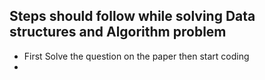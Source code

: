 ## Steps should follow while solving Data structures and Algorithm problem

* First Solve the question on the paper then start coding
* 